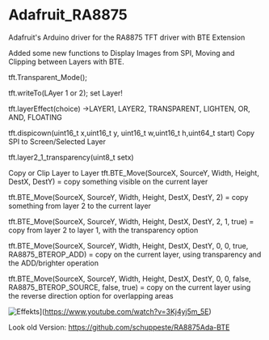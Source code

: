 # Adafruit_RA8875
Adafruit's Arduino driver for the RA8875 TFT driver with BTE Extension


Added some new functions to Display Images from SPI, Moving and Clipping between Layers with BTE.

tft.Transparent_Mode(); 
 
tft.writeTo(LAyer 1 or 2); set Layer!
 
tft.layerEffect(choice) ->LAYER1, LAYER2, TRANSPARENT, LIGHTEN, OR, AND, FLOATING

tft.dispicown(uint16_t x,uint16_t y, uint16_t w,uint16_t h,uint64_t start) Copy SPI to Screen/Selected Layer

tft.layer2_1_transparency(uint8_t setx)


Copy or Clip Layer to Layer
tft.BTE_Move(SourceX, SourceY, Width, Height, DestX, DestY) = copy something visible on the current layer
		
tft.BTE_Move(SourceX, SourceY, Width, Height, DestX, DestY, 2) = copy something from layer 2 to the current layer
		
tft.BTE_Move(SourceX, SourceY, Width, Height, DestX, DestY, 2, 1, true) = copy from layer 2 to layer 1, with the transparency option

tft.BTE_Move(SourceX, SourceY, Width, Height, DestX, DestY, 0, 0, true, RA8875_BTEROP_ADD) = copy on the current layer, using transparency and the ADD/brighter operation 

tft.BTE_Move(SourceX, SourceY, Width, Height, DestX, DestY, 0, 0, false, RA8875_BTEROP_SOURCE, false, true) = copy on the current layer using the reverse direction option for overlapping areas

![Effekts](https://img.youtube.com/vi/3Kj4yj5m_5E/0.jpg)](https://www.youtube.com/watch?v=3Kj4yj5m_5E)  



Look old Version:
https://github.com/schuppeste/RA8875Ada-BTE
